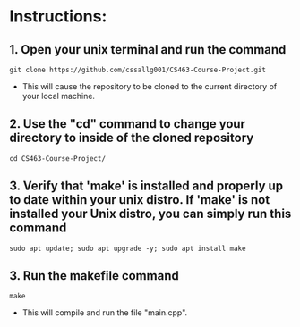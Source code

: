 # Instructions:
 
## 1. Open your unix terminal and run the command  
`git clone https://github.com/cssallg001/CS463-Course-Project.git`
- This will cause the repository to be cloned to the current directory of your local machine. 

## 2. Use the "cd" command to change your directory to inside of the cloned repository
`cd CS463-Course-Project/`

## 3. Verify that 'make' is installed and properly up to date within your unix distro. If 'make' is not installed your Unix distro, you can simply run this command 
`sudo apt update; sudo apt upgrade -y; sudo apt install make`


## 3. Run the makefile command
`make`
- This will compile and run the file "main.cpp".